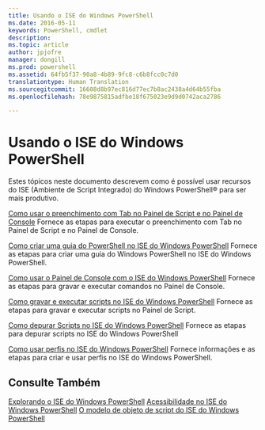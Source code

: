 ```yaml
---
title: Usando o ISE do Windows PowerShell
ms.date: 2016-05-11
keywords: PowerShell, cmdlet
description: 
ms.topic: article
author: jpjofre
manager: dongill
ms.prod: powershell
ms.assetid: 64fb5f37-90a8-4b89-9fc8-c6b8fcc0c7d0
translationtype: Human Translation
ms.sourcegitcommit: 16608d8b97ec816d77ec7b8ac2438a4d64b55fba
ms.openlocfilehash: 78e9875815adfbe18f675023e9d9d0742aca2786

---
```


# Usando o ISE do Windows PowerShell
Estes tópicos neste documento descrevem como é possível usar recursos do ISE (Ambiente de Script Integrado) do Windows PowerShell® para ser mais produtivo.

[Como usar o preenchimento com Tab no Painel de Script e no Painel de Console](How-to-Use-Tab-Completion-in-the-Script-Pane-and-Console-Pane.md) Fornece as etapas para executar o preenchimento com Tab no Painel de Script e no Painel de Console.

[Como criar uma guia do PowerShell no ISE do Windows PowerShell](How-to-Create-a-PowerShell-Tab-in-Windows-PowerShell-ISE.md) Fornece as etapas para criar uma guia do Windows PowerShell no ISE do Windows PowerShell.

[Como usar o Painel de Console com o ISE do Windows PowerShell](How-to-Use-the-Console-Pane-in-the-Windows-PowerShell-ISE.md) Fornece as etapas para gravar e executar comandos no Painel de Console.

[Como gravar e executar scripts no ISE do Windows PowerShell](How-to-Write-and-Run-Scripts-in-the-Windows-PowerShell-ISE.md) Fornece as etapas para gravar e executar scripts no Painel de Script.

[Como depurar Scripts no ISE do Windows PowerShell](How-to-Debug-Scripts-in-Windows-PowerShell-ISE.md) Fornece as etapas para depurar scripts no ISE do Windows PowerShell

[Como usar perfis no ISE do Windows PowerShell](How-to-Use-Profiles-in-Windows-PowerShell-ISE.md) Fornece informações e as etapas para criar e usar perfis no ISE do Windows PowerShell.

## Consulte Também
[Explorando o ISE do Windows PowerShell](../../getting-started/fundamental/Exploring-the-Windows-PowerShell-ISE.md)
[Acessibilidade no ISE do Windows PowerShell](../../setup/Accessibility-in-Windows-PowerShell-ISE.md)
[O modelo de objeto de script do ISE do Windows PowerShell](https://technet.microsoft.com/en-us/library/69b047d0-da79-413e-b948-8e45d05d1f85)




<!--HONumber=Oct16_HO2-->


